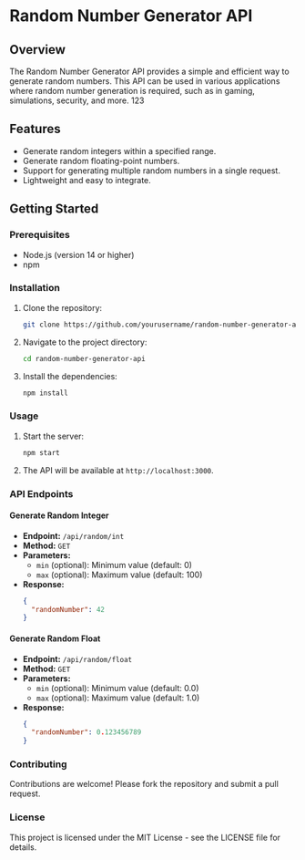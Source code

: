 # Random Number Generator API

## Overview
The Random Number Generator API provides a simple and efficient way to generate random numbers. This API can be used in various applications where random number generation is required, such as in gaming, simulations, security, and more. 123

## Features
- Generate random integers within a specified range.
- Generate random floating-point numbers.
- Support for generating multiple random numbers in a single request.
- Lightweight and easy to integrate.

## Getting Started

### Prerequisites
- Node.js (version 14 or higher)
- npm

### Installation
1. Clone the repository:
    ```sh
    git clone https://github.com/yourusername/random-number-generator-api.git
    ```
2. Navigate to the project directory:
    ```sh
    cd random-number-generator-api
    ```
3. Install the dependencies:
    ```sh
    npm install
    ```

### Usage
1. Start the server:
    ```sh
    npm start
    ```
2. The API will be available at `http://localhost:3000`.

### API Endpoints

#### Generate Random Integer
- **Endpoint:** `/api/random/int`
- **Method:** `GET`
- **Parameters:**
  - `min` (optional): Minimum value (default: 0)
  - `max` (optional): Maximum value (default: 100)
- **Response:**
    ```json
    {
      "randomNumber": 42
    }
    ```

#### Generate Random Float
- **Endpoint:** `/api/random/float`
- **Method:** `GET`
- **Parameters:**
  - `min` (optional): Minimum value (default: 0.0)
  - `max` (optional): Maximum value (default: 1.0)
- **Response:**
    ```json
    {
      "randomNumber": 0.123456789
    }
    ```

### Contributing
Contributions are welcome! Please fork the repository and submit a pull request.

### License
This project is licensed under the MIT License - see the LICENSE file for details.
